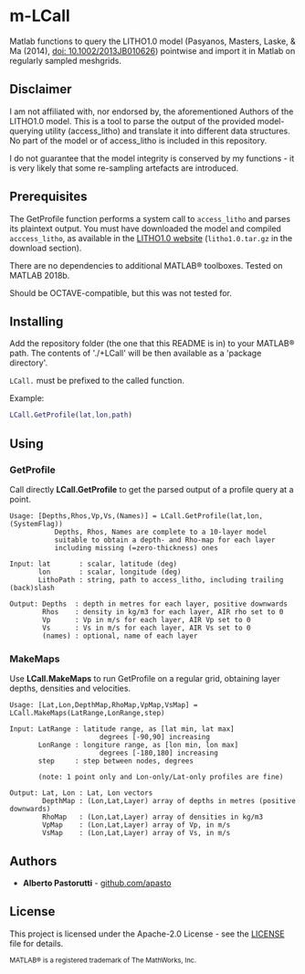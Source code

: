# m-LCall
Matlab functions to query the LITHO1.0 model (Pasyanos, Masters, Laske, & Ma (2014), [doi: 10.1002/2013JB010626](https://doi.org/10.1002/2013JB010626)) pointwise and import it in Matlab on regularly sampled meshgrids.

## Disclaimer
I am not affiliated with, nor endorsed by, the aforementioned Authors of the LITHO1.0 model.
This is a tool to parse the output of the provided model-querying utility (access_litho) and translate it into different data structures.
No part of the model or of access_litho is included in this repository.

I do not guarantee that the model integrity is conserved by my functions - it is very likely that some re-sampling artefacts are introduced.

## Prerequisites

The GetProfile function performs a system call to `access_litho` and parses its plaintext output.
You must have downloaded the model and compiled `acccess_litho`, as available in the [LITHO1.0 website](https://igppweb.ucsd.edu/~gabi/litho1.0.html) (`litho1.0.tar.gz` in the download section).

There are no dependencies to additional MATLAB® toolboxes. Tested on MATLAB 2018b.

Should be OCTAVE-compatible, but this was not tested for.

## Installing

Add the repository folder (the one that this README is in) to your MATLAB® path.
The contents of './+LCall' will be then available as a 'package directory'.

`LCall.` must be prefixed to the called function.

Example:

```matlab
LCall.GetProfile(lat,lon,path)
```

## Using

### GetProfile

Call directly **LCall.GetProfile** to get the parsed output of a profile query at a point.

```text
Usage: [Depths,Rhos,Vp,Vs,(Names)] = LCall.GetProfile(lat,lon,(SystemFlag))
           Depths, Rhos, Names are complete to a 10-layer model
           suitable to obtain a depth- and Rho-map for each layer
           including missing (=zero-thickness) ones

Input: lat       : scalar, latitude (deg)
       lon       : scalar, longitude (deg)
       LithoPath : string, path to access_litho, including trailing (back)slash

Output: Depths  : depth in metres for each layer, positive downwards
        Rhos    : density in kg/m3 for each layer, AIR rho set to 0
        Vp      : Vp in m/s for each layer, AIR Vp set to 0
        Vs      : Vs in m/s for each layer, AIR Vs set to 0
        (names) : optional, name of each layer
```

### MakeMaps

Use **LCall.MakeMaps** to run GetProfile on a regular grid, obtaining layer depths, densities and velocities.

```text
Usage: [Lat,Lon,DepthMap,RhoMap,VpMap,VsMap] = LCall.MakeMaps(LatRange,LonRange,step)

Input: LatRange : latitude range, as [lat min, lat max]
                      degrees [-90,90] increasing
       LonRange : longiture range, as [lon min, lon max]
                      degrees [-180,180] increasing
       step     : step between nodes, degrees

       (note: 1 point only and Lon-only/Lat-only profiles are fine)

Output: Lat, Lon : Lat, Lon vectors
        DepthMap : (Lon,Lat,Layer) array of depths in metres (positive downwards)
        RhoMap   : (Lon,Lat,Layer) array of densities in kg/m3
        VpMap    : (Lon,Lat,Layer) array of Vp, in m/s
        VsMap    : (Lon,Lat,Layer) array of Vs, in m/s
```

## Authors

- **Alberto Pastorutti** - [github.com/apasto](https://github.com/apasto)

## License

This project is licensed under the Apache-2.0 License - see the [LICENSE](LICENSE) file for details.

<sup>MATLAB® is a registered trademark of The MathWorks, Inc.</sup>
